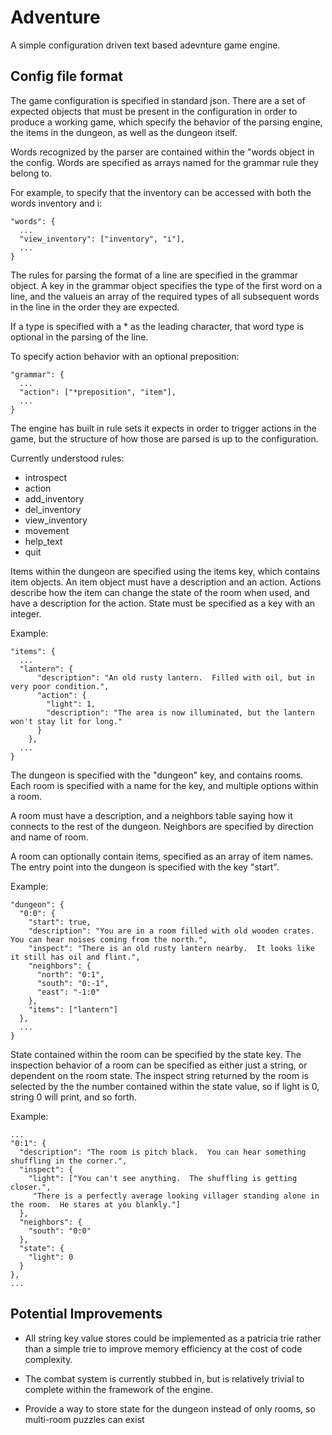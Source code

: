 Adventure
=========

A simple configuration driven text based adevnture game engine.

Config file format
------------------

The game configuration is specified in standard json.  There are a set of expected objects that must be present in the
configuration in order to produce a working game, which specify the behavior of the parsing engine, the items in the
dungeon, as well as the dungeon itself.

Words recognized by the parser are contained within the "words object in the config.  Words are specified as arrays named
for the grammar rule they belong to.  

For example, to specify that the inventory can be accessed with both the words inventory and i:

```
"words": {
  ...
  "view_inventory": ["inventory", "i"],
  ...
}
```

The rules for parsing the format of a line are specified in the grammar object.  A key in the grammar object specifies
the type of the first word on a line, and the valueis an array of the required types of all subsequent words in the
line in the order they are expected.

If a type is specified with a * as the leading character, that word type is optional in the parsing of the line.

To specify action behavior with an optional preposition:
```
"grammar": {
  ...
  "action": ["*preposition", "item"],
  ...
}
```

The engine has built in rule sets it expects in order to trigger actions in the game, but the structure of how
those are parsed is up to the configuration.

Currently understood rules:
* introspect
* action
* add_inventory
* del_inventory
* view_inventory
* movement
* help_text
* quit

Items within the dungeon are specified using the items key, which contains item objects.  An item object must have a
description and an action.  Actions describe how the item can change the state of the room when used, and have a
description for the action.  State must be specified as a key with an integer.

Example:
```
"items": {
  ...
  "lantern": {
      "description": "An old rusty lantern.  Filled with oil, but in very poor condition.",
      "action": {
        "light": 1,
        "description": "The area is now illuminated, but the lantern won't stay lit for long."
      }
    },
  ...
}
```

The dungeon is specified with the "dungeon" key, and contains rooms.  Each room is specified with a name for the key, and multiple options within a room.  

A room must have a description, and a neighbors table saying how it connects to the rest of the dungeon.  Neighbors are specified by direction and name of room.

A room can optionally contain items, specified as an array of item names.  The entry point into the dungeon is specified with the key "start".

Example:
```
"dungeon": {
  "0:0": {
    "start": true,
    "description": "You are in a room filled with old wooden crates.  You can hear noises coming from the north.",
    "inspect": "There is an old rusty lantern nearby.  It looks like it still has oil and flint.",
    "neighbors": {
      "north": "0:1",
      "south": "0:-1",
      "east": "-1:0"
    },
    "items": ["lantern"]
  },
  ...
}
```

State contained within the room can be specified by the state key.  The inspection behavior of a room can be specified as either just a string, or dependent on the room state.  The inspect string returned by the room is selected by the the number contained within the state value, so if light is 0, string 0 will print, and so forth.

Example:
```
...
"0:1": {
  "description": "The room is pitch black.  You can hear something shuffling in the corner.",
  "inspect": {
    "light": ["You can't see anything.  The shuffling is getting closer.",
     "There is a perfectly average looking villager standing alone in the room.  He stares at you blankly."]
  },
  "neighbors": {
    "south": "0:0"
  },
  "state": {
    "light": 0
  }
},
...
```

Potential Improvements
----------------------

* All string key value stores could be implemented as a patricia trie rather than a simple trie to improve memory efficiency at the cost of code complexity.

* The combat system is currently stubbed in, but is relatively trivial to complete within the framework of the engine.

* Provide a way to store state for the dungeon instead of only rooms, so multi-room puzzles can exist
